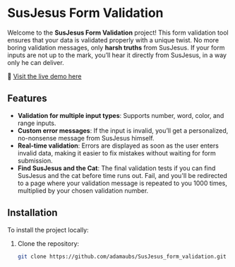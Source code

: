 # SusJesus Form Validation

Welcome to the **SusJesus Form Validation** project! This form validation tool ensures that your data is validated properly with a unique twist. No more boring validation messages, only **harsh truths** from SusJesus. If your form inputs are not up to the mark, you’ll hear it directly from SusJesus, in a way only he can deliver.

🔗 [Visit the live demo here](https://adamaubs.github.io/SusJesus_form_validation/)

## Features

- **Validation for multiple input types**: Supports number, word, color, and range inputs.
- **Custom error messages**: If the input is invalid, you’ll get a personalized, no-nonsense message from SusJesus himself.
- **Real-time validation**: Errors are displayed as soon as the user enters invalid data, making it easier to fix mistakes without waiting for form submission.
- **Find SusJesus and the Cat**: The final validation tests if you can find SusJesus and the cat before time runs out. Fail, and you'll be redirected to a page where your validation message is repeated to you 1000 times, multiplied by your chosen validation number.

## Installation

To install the project locally:

1. Clone the repository:
   ```bash
   git clone https://github.com/adamaubs/SusJesus_form_validation.git
   ```
